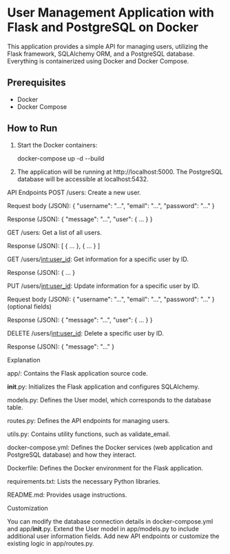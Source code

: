 # User Management Application with Flask and PostgreSQL on Docker

This application provides a simple API for managing users, utilizing the Flask framework, SQLAlchemy ORM, and a PostgreSQL database. Everything is containerized using Docker and Docker Compose.

## Prerequisites

- Docker
- Docker Compose

## How to Run


1. Start the Docker containers:

   docker-compose up -d --build

2. The application will be running at http://localhost:5000. The PostgreSQL database will be accessible at localhost:5432.


API Endpoints
POST /users: Create a new user.

Request body (JSON): { "username": "...", "email": "...", "password": "..." }

Response (JSON): { "message": "...", "user": { ... } }

GET /users: Get a list of all users.

Response (JSON): [ { ... }, { ... } ]

GET /users/<int:user_id>: Get information for a specific user by ID.

Response (JSON): { ... }

PUT /users/<int:user_id>: Update information for a specific user by ID.

Request body (JSON): { "username": "...", "email": "...", "password": "..." } (optional fields)

Response (JSON): { "message": "...", "user": { ... } }

DELETE /users/<int:user_id>: Delete a specific user by ID.

Response (JSON): { "message": "..." }

Explanation

app/: Contains the Flask application source code.

__init__.py: Initializes the Flask application and configures SQLAlchemy.

models.py: Defines the User model, which corresponds to the database table.

routes.py: Defines the API endpoints for managing users.

utils.py: Contains utility functions, such as validate_email.

docker-compose.yml: Defines the Docker services (web application and PostgreSQL database) and how they interact.

Dockerfile: Defines the Docker environment for the Flask application.

requirements.txt: Lists the necessary Python libraries.

README.md: Provides usage instructions.

Customization

You can modify the database connection details in docker-compose.yml and app/__init__.py.
Extend the User model in app/models.py to include additional user information fields.
Add new API endpoints or customize the existing logic in app/routes.py.